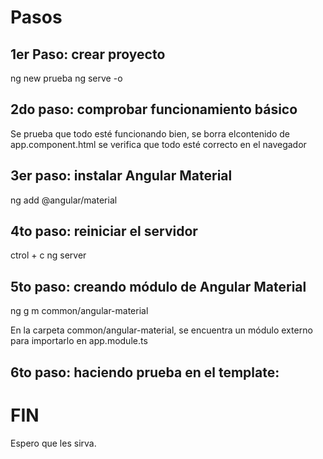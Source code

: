 # Pasos

## 1er Paso: crear proyecto

ng new prueba
ng serve -o

## 2do paso: comprobar funcionamiento básico

Se prueba que todo esté funcionando bien, se borra elcontenido de app.component.html
se verifica que todo esté correcto en el navegador

## 3er paso: instalar Angular Material

ng add @angular/material

## 4to paso: reiniciar el servidor

ctrol + c
ng server

## 5to paso: creando módulo de Angular Material

ng g m common/angular-material

En la carpeta common/angular-material, se encuentra un módulo externo para importarlo en app.module.ts

## 6to paso: haciendo prueba en el template:

<!-- 
<div class="example-container">
    <mat-form-field appearance="fill">
        <mat-label>Input</mat-label>
        <input matInput>
    </mat-form-field>
    <br>
    <mat-form-field appearance="fill">
        <mat-label>Select</mat-label>
        <mat-select>
            <mat-option value="option">Option</mat-option>
        </mat-select>
    </mat-form-field>
    <br>
    <mat-form-field appearance="fill">
        <mat-label>Textarea</mat-label>
        <textarea matInput></textarea>
    </mat-form-field>
</div>
 -->

# FIN

Espero que les sirva.
